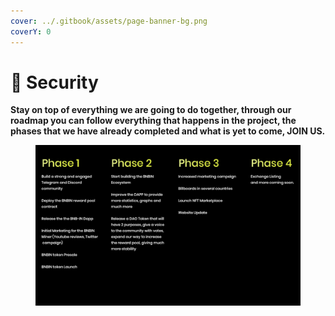```yaml
---
cover: ../.gitbook/assets/page-banner-bg.png
coverY: 0
---
```


# 🌟 Security

**Stay on top of everything we are going to do together, through our roadmap you can follow everything that happens in the project, the phases that we have already completed and what is yet to come, JOIN US.**

<figure><img src="../.gitbook/assets/roadmap (1).png" alt=""><figcaption></figcaption></figure>

